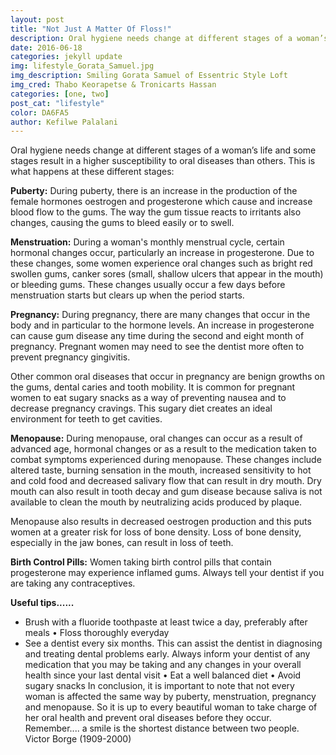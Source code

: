 ```yaml
---
layout: post
title: "Not Just A Matter Of Floss!"
description: Oral hygiene needs change at different stages of a woman’s life and some stages result in a higher susceptibility to oral diseases than others. This is what happens at these different stages. . .
date: 2016-06-18
categories: jekyll update
img: lifestyle_Gorata_Samuel.jpg
img_description: Smiling Gorata Samuel of Essentric Style Loft
img_cred: Thabo Keorapetse & Tronicarts Hassan
categories: [one, two]
post_cat: "lifestyle"
color: DA6FA5
author: Kefilwe Palalani
---
```

Oral hygiene needs change at different stages of a woman’s life and some stages result in a higher susceptibility to oral diseases than others. This is what happens at these different stages:

**Puberty:**
During puberty, there is an increase in the production of the female hormones oestrogen and progesterone which cause and increase blood flow to the gums.  The way the gum tissue reacts to irritants also changes, causing the gums to bleed easily or to swell.

**Menstruation:**
During a woman's monthly menstrual cycle, certain hormonal changes occur, particularly an increase in progesterone. Due to these changes, some women experience oral changes such as bright red swollen gums, canker sores (small, shallow ulcers that appear in the mouth) or bleeding gums.  These changes usually occur a few days before menstruation starts but clears up when the period starts.

**Pregnancy:**
During pregnancy, there are many changes that occur in the body and in particular to the hormone levels.  An increase in progesterone can cause gum disease any time during the second and eight month of pregnancy. Pregnant women may need to see the dentist more often to prevent pregnancy gingivitis.

Other common oral diseases that occur in pregnancy are benign growths on the gums, dental caries and tooth mobility. It is common for pregnant women to eat sugary snacks as a way of preventing nausea and to decrease pregnancy cravings.  This sugary diet creates an ideal environment for teeth to get cavities.

**Menopause:**
During menopause, oral changes can occur as a result of advanced age, hormonal changes or as a result to the medication taken to combat symptoms experienced during menopause.  These changes include altered taste, burning sensation in the mouth, increased sensitivity to hot and cold food and decreased salivary flow that can result in dry mouth.  Dry mouth can also result in tooth decay and gum disease because saliva is not available to clean the mouth by neutralizing acids produced by plaque.

Menopause also results in decreased oestrogen production and this puts women at a greater risk for loss of bone density.  Loss of bone density, especially in the jaw bones, can result in loss of teeth. 

**Birth Control Pills:**
Women taking birth control pills that contain progesterone may experience inflamed gums. Always tell your dentist if you are taking any contraceptives.

**Useful tips......**
* Brush with a fluoride toothpaste at least twice a day,  preferably  after meals
• Floss thoroughly everyday
* See a dentist every six months. This can assist the dentist in diagnosing and treating dental problems early. Always inform your dentist of any medication that you may be taking and any changes  in your  overall health since your last dental visit
•    Eat a well balanced diet 
•    Avoid sugary snacks
In conclusion, it is important to note that not every woman is affected the same way by puberty, menstruation, pregnancy and menopause. So it is up to every beautiful woman to take charge of her oral health and prevent oral diseases before they occur. Remember.... a smile is the shortest distance between two people. Victor Borge (1909-2000)